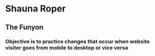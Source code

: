 # Shauna Roper
## The Funyon
### Objective is to practice changes that occur when website visiter goes from mobile to desktop or vice versa